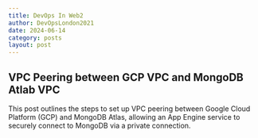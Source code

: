 ```yaml
---
title: DevOps In Web2
author: DevOpsLondon2021
date: 2024-06-14
category: posts
layout: post
---
```


VPC Peering between GCP VPC and MongoDB Atlab VPC
---------------
This post outlines the steps to set up VPC peering between Google Cloud Platform (GCP) and MongoDB Atlas, allowing an App Engine service to securely connect to MongoDB via a private connection.

